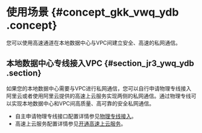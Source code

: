 # 使用场景 {#concept_gkk_vwq_ydb .concept}

您可以使用高速通道在本地数据中心与VPC间建立安全、高速的私网通信。

## 本地数据中心专线接入VPC {#section_jr3_ywq_ydb .section}

如果您的本地数据中心需要与VPC进行私网通信，您可以自行申请物理专线接入阿里云或者使用阿里云提供的高速上云服务实现两侧的私网通信。通过物理专线可以实现本地数据中心和VPC间高质量、高可靠的安全私网通信。

-   自主申请物理专线接口配置详情参见[物理专线接入](../../../../intl.zh-CN/快速入门/物理专线接入.md#)。
-   高速上云服务配置详情参见[开通高速上云服务](../../../../intl.zh-CN/高速上云服务（beta）/开通高速上云服务.md#)。

